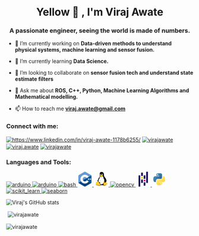<!-- ### Hi there 👋 -->
<h1 align="center">Yellow 👋 , I'm Viraj Awate</h1>
<h3 align="center">A passionate engineer, seeing the world is made of numbers.</h3>

<!-- PROFILE VIEWS -->
<!-- <p align="left"> <img src="https://komarev.com/ghpvc/?username=virajawate&label=Profile%20views&color=0e75b6&style=flat" alt="virajawate" /> </p> -->

<!-- PROFILE TROPHIES -->
<!-- <p align="left"> <a href="https://github.com/ryo-ma/github-profile-trophy"><img src="https://github-profile-trophy.vercel.app/?username=virajawate" alt="virajawate" /></a> </p> -->

- 🔭 I’m currently working on **Data-driven methods to understand physical systems, machine learning and sensor fusion.**

- 🌱 I’m currently learning **Data Science.**

- 👯 I’m looking to collaborate on **sensor fusion tech and understand state estimate filters**

- 💬 Ask me about **ROS, C++, Python, Machine Learning Algorithms and Mathematical modelling.**

- 📫 How to reach me **viraj.awate@gmail.com**

<h3 align="left">Connect with me:</h3>
<p align="left">
<!-- LINKED IN PROFILE -->
<a href="https://linkedin.com/in/https://www.linkedin.com/in/viraj-awate-1178b6255/" target="blank"><img align="center" src="https://raw.githubusercontent.com/rahuldkjain/github-profile-readme-generator/master/src/images/icons/Social/linked-in-alt.svg" alt="https://www.linkedin.com/in/viraj-awate-1178b6255/" height="30" width="40" /></a>
<!-- KAGGLE PROFILE -->
<a href="https://kaggle.com/virajawate" target="blank"><img align="center" src="https://raw.githubusercontent.com/rahuldkjain/github-profile-readme-generator/master/src/images/icons/Social/kaggle.svg" alt="virajawate" height="30" width="40" /></a>
<!-- INSTAGRAM -->
<a href="https://instagram.com/viraj.awate" target="blank"><img align="center" src="https://raw.githubusercontent.com/rahuldkjain/github-profile-readme-generator/master/src/images/icons/Social/instagram.svg" alt="viraj.awate" height="30" width="40" /></a>
<!-- HACKER RANK -->
<!-- <a href="https://www.hackerrank.com/viraj_a31" target="blank"><img align="center" src="https://raw.githubusercontent.com/rahuldkjain/github-profile-readme-generator/master/src/images/icons/Social/hackerrank.svg" alt="viraj_a31" height="30" width="40" /></a> -->
<!-- LEETCODE PROFILE -->
<a href="https://www.leetcode.com/virajawate" target="blank"><img align="center" src="https://raw.githubusercontent.com/rahuldkjain/github-profile-readme-generator/master/src/images/icons/Social/leet-code.svg" alt="virajawate" height="30" width="40" /></a>
<!-- HACKER EARTH PROFILE -->
<!-- <a href="https://www.hackerearth.com/@viraj_awate" target="blank"><img align="center" src="https://raw.githubusercontent.com/rahuldkjain/github-profile-readme-generator/master/src/images/icons/Social/hackerearth.svg" alt="@viraj_awate" height="30" width="40" /></a> -->

</p>

<h3 align="left">Languages and Tools:</h3>
<p align="left"> 
<a href="https://www.ros.org/" target="_blank" rel="noreferrer"> 
<img src="https://www.ros.org/imgs/ros-noetic-ninjemys.svg" alt="arduino" width="40" height="40"/> 
</a> 
<a href="https://www.arduino.cc/" target="_blank" rel="noreferrer"> 
<img src="https://cdn.worldvectorlogo.com/logos/arduino-1.svg" alt="arduino" width="40" height="40"/> 
</a> 
<!-- <a href="https://aws.amazon.com" target="_blank" rel="noreferrer">
<img src="https://raw.githubusercontent.com/devicons/devicon/master/icons/amazonwebservices/amazonwebservices-original-wordmark.svg" alt="aws" width="40" height="40"/> 
</a>  -->
<a href="https://www.gnu.org/software/bash/" target="_blank" rel="noreferrer"> 
<img src="https://www.vectorlogo.zone/logos/gnu_bash/gnu_bash-icon.svg" alt="bash" width="40" height="40"/> 
</a> 
<!-- <a href="https://www.blender.org/" target="_blank" rel="noreferrer"> 
<img src="https://download.blender.org/branding/community/blender_community_badge_white.svg" alt="blender" width="40" height="40"/> 
</a>  -->
<a href="https://cplusplus.com/doc/tutorial/" target="_blank" rel="noreferrer"> 
<img src="https://raw.githubusercontent.com/devicons/devicon/master/icons/cplusplus/cplusplus-original.svg" alt="cplusplus" width="40" height="40"/> 
</a> 
<!-- <a href="https://www.docker.com/" target="_blank" rel="noreferrer"> 
<img src="https://raw.githubusercontent.com/devicons/devicon/master/icons/docker/docker-original-wordmark.svg" alt="docker" width="40" height="40"/> 
</a>  -->
<!-- <a href="https://flask.palletsprojects.com/" target="_blank" rel="noreferrer"> 
<img src="https://www.vectorlogo.zone/logos/pocoo_flask/pocoo_flask-icon.svg" alt="flask" width="40" height="40"/> 
</a>  -->
<!-- <a href="https://git-scm.com/" target="_blank" rel="noreferrer"> 
<img src="https://www.vectorlogo.zone/logos/git-scm/git-scm-icon.svg" alt="git" width="40" height="40"/> 
</a>  -->
<!-- <a href="https://www.jenkins.io" target="_blank" rel="noreferrer"> 
<img src="https://www.vectorlogo.zone/logos/jenkins/jenkins-icon.svg" alt="jenkins" width="40" height="40"/> 
</a>  -->
<a href="https://www.linux.org/" target="_blank" rel="noreferrer"> 
<img src="https://raw.githubusercontent.com/devicons/devicon/master/icons/linux/linux-original.svg" alt="linux" width="40" height="40"/> 
</a> 
<!-- <a href="https://www.mongodb.com/" target="_blank" rel="noreferrer"> 
<img src="https://raw.githubusercontent.com/devicons/devicon/master/icons/mongodb/mongodb-original-wordmark.svg" alt="mongodb" width="40" height="40"/> 
</a>  -->
<!-- <a href="https://www.mysql.com/" target="_blank" rel="noreferrer"> 
<img src="https://raw.githubusercontent.com/devicons/devicon/master/icons/mysql/mysql-original-wordmark.svg" alt="mysql" width="40" height="40"/> 
</a>  -->
<a href="https://opencv.org/" target="_blank" rel="noreferrer"> 
<img src="https://www.vectorlogo.zone/logos/opencv/opencv-icon.svg" alt="opencv" width="40" height="40"/> 
</a> 
<a href="https://pandas.pydata.org/" target="_blank" rel="noreferrer"> 
<img src="https://raw.githubusercontent.com/devicons/devicon/2ae2a900d2f041da66e950e4d48052658d850630/icons/pandas/pandas-original.svg" alt="pandas" width="40" height="40"/> 
</a> 
<!-- <a href="https://postman.com" target="_blank" rel="noreferrer"> 
<img src="https://www.vectorlogo.zone/logos/getpostman/getpostman-icon.svg" alt="postman" width="40" height="40"/> 
</a>  -->
<a href="https://www.python.org" target="_blank" rel="noreferrer"> 
<img src="https://raw.githubusercontent.com/devicons/devicon/master/icons/python/python-original.svg" alt="python" width="40" height="40"> 
</a> 
<!-- <a href="https://pytorch.org/" target="_blank" rel="noreferrer"> 
<img src="https://www.vectorlogo.zone/logos/pytorch/pytorch-icon.svg" alt="pytorch" width="40" height="40"/> 
</a>  -->
<!-- <a href="https://www.rust-lang.org" target="_blank" rel="noreferrer"> 
<img src="https://www.rust-lang.org/static/images/rust-logo-blk.svg" alt="rust" width="40" height="40"/> 
</a>  -->
<a href="https://scikit-learn.org/" target="_blank" rel="noreferrer"> 
<img src="https://upload.wikimedia.org/wikipedia/commons/0/05/Scikit_learn_logo_small.svg" alt="scikit_learn" width="40" height="40"/> 
</a> 
<a href="https://seaborn.pydata.org/" target="_blank" rel="noreferrer"> 
<img src="https://seaborn.pydata.org/_images/logo-mark-lightbg.svg" alt="seaborn" width="40" height="40"/> 
</a> 
</p>

![Viraj's GitHub stats](https://github-readme-stats.vercel.app/api?username=virajawate&show_icons=true&theme=radical)

<p>&nbsp;<img align="center" src="https://github-readme-stats.vercel.app/api?username=virajawate&show_icons=true&locale=en" alt="virajawate" /></p>

<p><img align="center" src="https://github-readme-streak-stats.herokuapp.com/?user=virajawate&" alt="virajawate" /></p>

<!--
**virajawate/virajawate** is a ✨ _special_ ✨ repository because its `README.md` (this file) appears on your GitHub profile.

Here are some ideas to get you started:

- 🔭 I’m currently working on ...
- 🌱 I’m currently learning ...
- 👯 I’m looking to collaborate on ...
- 🤔 I’m looking for help with ...
- 💬 Ask me about ...
- 📫 How to reach me: ...
- 😄 Pronouns: ...
- ⚡ Fun fact: ...
-->
